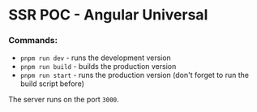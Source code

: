 # SSR POC - Angular Universal

### Commands:

- `pnpm run dev` - runs the development version
- `pnpm run build` - builds the production version
- `pnpm run start` - runs the production version (don't forget to run the build script before)

The server runs on the port `3000`.
